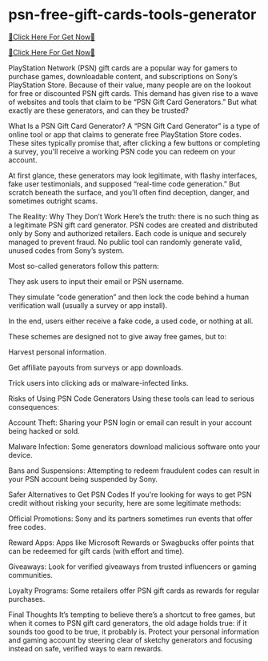 # psn-free-gift-cards-tools-generator

[🎁Click Here For Get Now🎁](https://telegra.ph/Your-Link-I-Ready-05-06)

[🎁Click Here For Get Now🎁](https://telegra.ph/Your-Link-I-Ready-05-06)


PlayStation Network (PSN) gift cards are a popular way for gamers to purchase games, downloadable content, and subscriptions on Sony’s PlayStation Store. Because of their value, many people are on the lookout for free or discounted PSN gift cards. This demand has given rise to a wave of websites and tools that claim to be “PSN Gift Card Generators.” But what exactly are these generators, and can they be trusted?

What Is a PSN Gift Card Generator?
A “PSN Gift Card Generator” is a type of online tool or app that claims to generate free PlayStation Store codes. These sites typically promise that, after clicking a few buttons or completing a survey, you'll receive a working PSN code you can redeem on your account.

At first glance, these generators may look legitimate, with flashy interfaces, fake user testimonials, and supposed “real-time code generation.” But scratch beneath the surface, and you’ll often find deception, danger, and sometimes outright scams.

The Reality: Why They Don’t Work
Here’s the truth: there is no such thing as a legitimate PSN gift card generator. PSN codes are created and distributed only by Sony and authorized retailers. Each code is unique and securely managed to prevent fraud. No public tool can randomly generate valid, unused codes from Sony’s system.

Most so-called generators follow this pattern:

They ask users to input their email or PSN username.

They simulate “code generation” and then lock the code behind a human verification wall (usually a survey or app install).

In the end, users either receive a fake code, a used code, or nothing at all.

These schemes are designed not to give away free games, but to:

Harvest personal information.

Get affiliate payouts from surveys or app downloads.

Trick users into clicking ads or malware-infected links.

Risks of Using PSN Code Generators
Using these tools can lead to serious consequences:

Account Theft: Sharing your PSN login or email can result in your account being hacked or sold.

Malware Infection: Some generators download malicious software onto your device.

Bans and Suspensions: Attempting to redeem fraudulent codes can result in your PSN account being suspended by Sony.

Safer Alternatives to Get PSN Codes
If you're looking for ways to get PSN credit without risking your security, here are some legitimate methods:

Official Promotions: Sony and its partners sometimes run events that offer free codes.

Reward Apps: Apps like Microsoft Rewards or Swagbucks offer points that can be redeemed for gift cards (with effort and time).

Giveaways: Look for verified giveaways from trusted influencers or gaming communities.

Loyalty Programs: Some retailers offer PSN gift cards as rewards for regular purchases.

Final Thoughts
It’s tempting to believe there’s a shortcut to free games, but when it comes to PSN gift card generators, the old adage holds true: if it sounds too good to be true, it probably is. Protect your personal information and gaming account by steering clear of sketchy generators and focusing instead on safe, verified ways to earn rewards.


